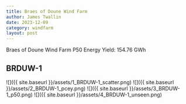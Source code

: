 ```yaml
---
title: Braes of Doune Wind Farm
author: James Twallin
date: 2023-12-09
category: windfarm
layout: post
---
```

Braes of Doune Wind Farm P50 Energy Yield: 154.76 GWh

BRDUW-1
-------------
![]({{ site.baseurl }}/assets/1_BRDUW-1_scatter.png)
![]({{ site.baseurl }}/assets/2_BRDUW-1_pcey.png)
![]({{ site.baseurl }}/assets/3_BRDUW-1_p50.png)
![]({{ site.baseurl }}/assets/4_BRDUW-1_unseen.png)

